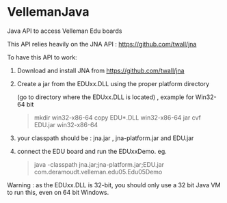 VellemanJava
============

Java API to access Velleman Edu boards

This API relies heavily on the JNA API : https://github.com/twall/jna

To have this API to work: 

1. Download and install JNA from https://github.com/twall/jna
2. Create a jar from the EDUxx.DLL using the proper platform directory

    (go to directory where the EDUxx.DLL is located) , example for Win32-64 bit
    > mkdir win32-x86-64
    > copy EDU*.DLL win32-x86-64
    > jar cvf EDU.jar win32-x86-64 
    
3. your classpath should be : jna.jar , jna-platform.jar and EDU.jar 
4. connect the EDU board and run the EDUxxDemo. eg.
    > java -classpath jna.jar;jna-platform.jar;EDU.jar com.deramoudt.velleman.edu05.Edu05Demo
    
Warning : as the EDUxx.DLL is 32-bit, you should only use a 32 bit Java VM to run this, even on 64 bit Windows.




    